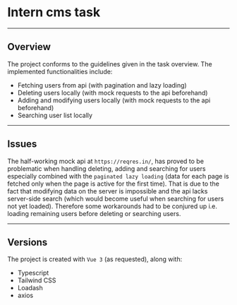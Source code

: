 # Intern cms task

---

## Overview

The project conforms to the guidelines given in the task overview. The implemented functionalities include:

- Fetching users from api (with pagination and lazy loading)
- Deleting users locally (with mock requests to the api beforehand)
- Adding and modifying users locally (with mock requests to the api beforehand)
- Searching user list locally

---

## Issues

The half-working mock api at `https://reqres.in/`, has proved to be problematic when handling deleting, adding and searching for users especially combined with the `paginated lazy loading` (data for each page is fetched only when the page is active for the first time). That is due to the fact that modifying data on the server is impossible and the api lacks server-side search (which would become useful when searching for users not yet loaded). Therefore some workarounds had to be conjured up i.e. loading remaining users before deleting or searching users.

---

## Versions

The project is created with `Vue 3` (as requested), along with:

- Typescript
- Tailwind CSS
- Loadash
- axios
